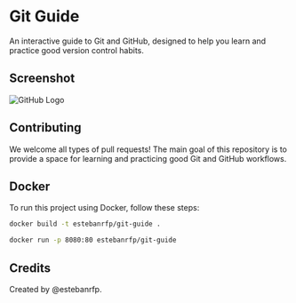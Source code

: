 # Git Guide

An interactive guide to Git and GitHub, designed to help you learn and practice good version control habits.

## Screenshot

![GitHub Logo](docs/screenshot.png)

## Contributing

We welcome all types of pull requests! The main goal of this repository is to provide a space for learning and practicing good Git and GitHub workflows.

## Docker

To run this project using Docker, follow these steps:

```bash
docker build -t estebanrfp/git-guide .

docker run -p 8080:80 estebanrfp/git-guide
```

## Credits
Created by @estebanrfp.
